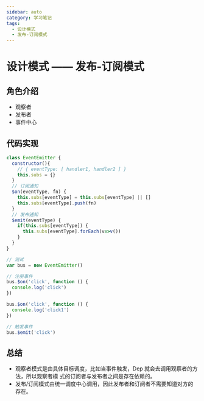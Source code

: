 ```yaml
---
sidebar: auto
category: 学习笔记
tags:
  - 设计模式
  - 发布-订阅模式
---
```


# 设计模式 —— 发布-订阅模式

## 角色介绍
* 观察者
* 发布者
* 事件中心

## 代码实现
```js
class EventEmitter {
  constructor(){
    // { eventType: [ handler1, handler2 ] }
    this.subs = {}
  }
  // 订阅通知
  $on(eventType, fn) {
    this.subs[eventType] = this.subs[eventType] || []
    this.subs[eventType].push(fn)
  }
  // 发布通知
  $emit(eventType) {
    if(this.subs[eventType]) {
      this.subs[eventType].forEach(v=>v())
    }
  }
}

// 测试
var bus = new EventEmitter()

// 注册事件
bus.$on('click', function () {
  console.log('click')
})

bus.$on('click', function () {
  console.log('click1')
})

// 触发事件 
bus.$emit('click')

```

## 总结
* 观察者模式是由具体目标调度，比如当事件触发，Dep 就会去调用观察者的方法，所以观察者模 式的订阅者与发布者之间是存在依赖的。
* 发布/订阅模式由统一调度中心调用，因此发布者和订阅者不需要知道对方的存在。
